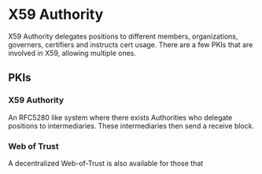 # X59 Authority

X59 Authority delegates positions to different members, organizations, governers, certifiers and instructs cert usage. There are a few PKIs that are involved in X59, allowing multiple ones.

## PKIs

### X59 Authority

An RFC5280 like system where there exists Authorities who delegate positions to intermediaries. These intermediaries then send a receive block.

### Web of Trust

A decentralized Web-of-Trust is also available for those that
